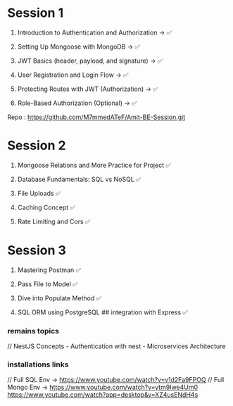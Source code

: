 # Session 1

1. Introduction to Authentication and Authorization -> ✅

2. Setting Up Mongoose with MongoDB -> ✅

3. JWT Basics (header, payload, and signature) -> ✅

4. User Registration and Login Flow -> ✅

5. Protecting Routes with JWT (Authorization) -> ✅

6. Role-Based Authorization (Optional) -> ✅

Repo : https://github.com/M7mmedATeF/Amit-BE-Session.git


# Session 2

1. Mongoose Relations and More Practice for Project ✅

2. Database Fundamentals: SQL vs NoSQL ✅

3. File Uploads ✅

4. Caching Concept ✅

6. Rate Limiting and Cors ✅

# Session 3

1. Mastering Postman ✅

2. Pass File to Model ✅

3. Dive into Populate Method  ✅

4. SQL ORM using PostgreSQL ## integration with Express ✅

### remains topics

// NestJS Concepts - Authentication with nest - Microservices Architecture 


### installations links 

// Full SQL Env -> https://www.youtube.com/watch?v=v1d2Fa9FPOQ 
// Full Mongo Env -> https://www.youtube.com/watch?v=ytm9Iwe4Um0 https://www.youtube.com/watch?app=desktop&v=XZ4usENdH4s
